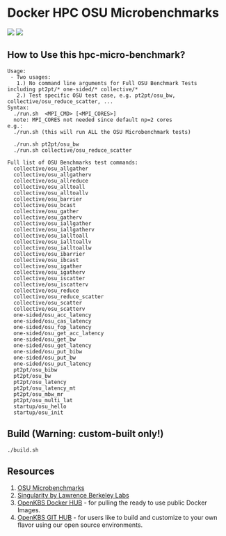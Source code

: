 # Docker HPC OSU Microbenchmarks
[![](https://images.microbadger.com/badges/image/openkbs/docker-hpc-micro-benchmark.svg)](https://microbadger.com/images/openkbs/docker-hpc-micro-benchmark "Get your own image badge on microbadger.com") [![](https://images.microbadger.com/badges/version/openkbs/docker-hpc-micro-benchmark.svg)](https://microbadger.com/images/openkbs/docker-hpc-micro-benchmark "Get your own version badge on microbadger.com")

## How to Use this hpc-micro-benchmark?

```
Usage: 
 - Two usages: 
   1.) No command line arguments for Full OSU Benchmark Tests including pt2pt/* one-sided/* collective/* 
   2.) Test specific OSU test case, e.g. pt2pt/osu_bw, collective/osu_reduce_scatter, ...
Syntax: 
  ./run.sh  <MPI_CMD> [<MPI_CORES>]
  note: MPI_CORES not needed since default np=2 cores
e.g.: 
  ./run.sh (this will run ALL the OSU Microbenchmark tests)
  
  ./run.sh pt2pt/osu_bw
  ./run.sh collective/osu_reduce_scatter
  
Full list of OSU Benchmarks test commands:
  collective/osu_allgather
  collective/osu_allgatherv
  collective/osu_allreduce
  collective/osu_alltoall
  collective/osu_alltoallv
  collective/osu_barrier
  collective/osu_bcast
  collective/osu_gather
  collective/osu_gatherv
  collective/osu_iallgather
  collective/osu_iallgatherv
  collective/osu_ialltoall
  collective/osu_ialltoallv
  collective/osu_ialltoallw
  collective/osu_ibarrier
  collective/osu_ibcast
  collective/osu_igather
  collective/osu_igatherv
  collective/osu_iscatter
  collective/osu_iscatterv
  collective/osu_reduce
  collective/osu_reduce_scatter
  collective/osu_scatter
  collective/osu_scatterv
  one-sided/osu_acc_latency
  one-sided/osu_cas_latency
  one-sided/osu_fop_latency
  one-sided/osu_get_acc_latency
  one-sided/osu_get_bw
  one-sided/osu_get_latency
  one-sided/osu_put_bibw
  one-sided/osu_put_bw
  one-sided/osu_put_latency
  pt2pt/osu_bibw
  pt2pt/osu_bw
  pt2pt/osu_latency
  pt2pt/osu_latency_mt
  pt2pt/osu_mbw_mr
  pt2pt/osu_multi_lat
  startup/osu_hello
  startup/osu_init

```

## Build (Warning: custom-built only!)
```
./build.sh
```

## Resources
1. [OSU Microbenchmarks](http://mvapich.cse.ohio-state.edu/benchmarks/)
2. [Singularity by Lawrence Berkeley Labs](https://singularity.lbl.gov/)
3. [OpenKBS Docker HUB](https://hub.docker.com/r/openkbs/) - for pulling the ready to use public Docker Images.
4. [OpenKBS GIT HUB](https://github.com/DrSnowbird/) - for users like to build and customize to your own flavor using our open source environments.
 

